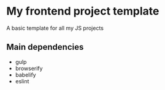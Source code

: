 # My frontend project template
A basic template for all my JS projects
## Main dependencies
* gulp
* browserify
* babelify
* eslint
